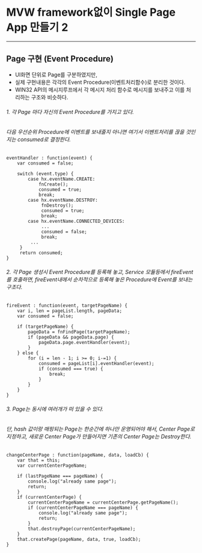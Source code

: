 # MVW framework없이 Single Page App 만들기 2

***

## Page 구현 (Event Procedure)

 - UI화면 단위로 Page를 구분하였지만, 
 - 실제 구현내용은 각각의 Event Procedure(이벤트처리함수)로 분리한 것이다.
 - WIN32 API의 메시지루프에서 각 메시지 처리 함수로 메시지를 보내주고 이를 처리하는 구조와 비슷하다.
 
###### 1. 각 Page 마다 자신의 Event Procedure를 가지고 있다. 
######   다음 우선순위 Procedure에 이벤트를 보내줄지 아니면 여기서 이벤트처리를 끊을 것인지는 consumed로 결정한다.
 
    eventHandler : function(event) {
        var consumed = false;
 
        switch (event.type) {
            case hx.eventName.CREATE:
                fnCreate();
                consumed = true;
                break;
            case hx.eventName.DESTROY:
                 fnDestroy();
                 consumed = true;
                 break;
            case hx.eventName.CONNECTED_DEVICES:
                 ...
                 consumed = false;
                 break;
             ...
         }
         return consumed;
    }
 
###### 2. 각 Page 생성시 Event Procedure를 등록해 놓고, Service 모듈등에서 fireEvent를 호출하면, fireEvent내에서 순차적으로 등록해 놓은 Procedure에 Event를 보내는 구조다.

    fireEvent : function(event, targetPageName) {
        var i, len = pageList.length, pageData;
        var consumed = false;
        
        if (targetPageName) {
            pageData = fnFindPage(targetPageName);
            if (pageData && pageData.page) {
                pageData.page.eventHandler(event);
            }
        } else {
            for (i = len - 1; i >= 0; i-=1) {
                consumed = pageList[i].eventHandler(event);
                if (consumed === true) {
                    break;
                }
            }
        }
    }
    
###### 3. Page는 동시에 여러개가 떠 있을 수 있다.
###### 단, hash 값이랑 매핑되는 Page는 한순간에 하나만 운영되어야 해서, Center Page로 지정하고, 새로운 Center Page가 만들어지면 기존의 Center Page는 Destroy한다.
 
    changeCenterPage : function(pageName, data, loadCb) {
        var that = this;
        var currentCenterPageName;

        if (lastPageName === pageName) {
            console.log("already same page");
            return;
        }
        if (currentCenterPage) {
            currentCenterPageName = currentCenterPage.getPageName();
            if (currentCenterPageName === pageName) {
                console.log("already same page");
                return;
            }
            that.destroyPage(currentCenterPageName);
        }
        that.createPage(pageName, data, true, loadCb);
    }
 
 